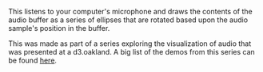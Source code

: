 This listens to your computer's microphone and draws the contents of the audio buffer as a series of ellipses that are rotated based upon the audio sample's position in the buffer.

This was made as part of a series exploring the visualization of audio that was presented at a d3.oakland. A big list of the demos from this series can be found <a href="https://alexmacy.github.io/d3.oakland" target="_blank">here</a>.